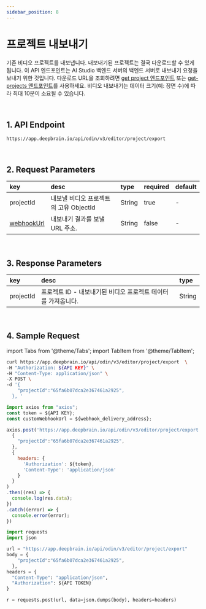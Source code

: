 ```yaml
---
sidebar_position: 8
---
```


# 프로젝트 내보내기

기존 비디오 프로젝트를 내보냅니다. 내보내기된 프로젝트는 결국 다운로드할 수 있게 됩니다. 이 API 엔드포인트는 AI Studio 백엔드 서버의 백엔드 서버로 내보내기 요청을 보내기 위한 것입니다. 다운로드 URL을 조회하려면 [get project 엔드포인트](../reference/get-project.md) 또는 [get-projects 엔드포인트](../reference/get-projects.md)를 사용하세요. 비디오 내보내기는 데이터 크기(예: 장면 수)에 따라 최대 10분이 소요될 수 있습니다.

<br/>

## 1. API Endpoint

```http
https://app.deepbrain.io/api/odin/v3/editor/project/export
```

<br/>

## 2. Request Parameters

|key|desc|type|required|default|
|:---|:---|:---|:---|:---|
|projectId|내보낼 비디오 프로젝트의 고유 ObjectId|String|true|-|
|[webhookUrl](../reference/webhook)|내보내기 결과를 보낼 URL 주소.|String|false|-|

<br/>

## 3. Response Parameters

|key|desc|type|
|:---|:---|:---|
|projectId|프로젝트 ID - 내보내기된 비디오 프로젝트 데이터를 가져옵니다.|String|

<br/>


## 4. Sample Request

import Tabs from '@theme/Tabs';
import TabItem from '@theme/TabItem';

<Tabs>
<TabItem value="curl" label="cURL">

```bash
curl https://app.deepbrain.io/api/odin/v3/editor/project/export  \
-H "Authorization: ${API KEY}" \
-H "Content-Type: application/json" \
-X POST \
-d '{
    "projectId":"65fa6b07dca2e367461a2925",
  }, '
```

</TabItem>
<TabItem value="js" label="Node.js">

```js
import axios from "axios";
const token = ${API KEY};
const customWebhookUrl = ${webhook_delivery_address};

axios.post('https://app.deepbrain.io/api/odin/v3/editor/project/export', 
  {
    "projectId":"65fa6b07dca2e367461a2925",
  }, 
  {
    headers: {
      'Authorization': ${token},
      'Content-Type': 'application/json'
    }
  }
)
.then((res) => {
  console.log(res.data);
})
.catch((error) => {
  console.error(error);
})
```

</TabItem>
<TabItem value="py" label="Python">

```py
import requests
import json

url = "https://app.deepbrain.io/api/odin/v3/editor/project/export"
body = {
    "projectId":"65fa6b07dca2e367461a2925",
  }, 
headers = {
  "Content-Type": "application/json",
  "Authorization": ${API TOKEN}
}

r = requests.post(url, data=json.dumps(body), headers=headers)
```

</TabItem>
</Tabs>